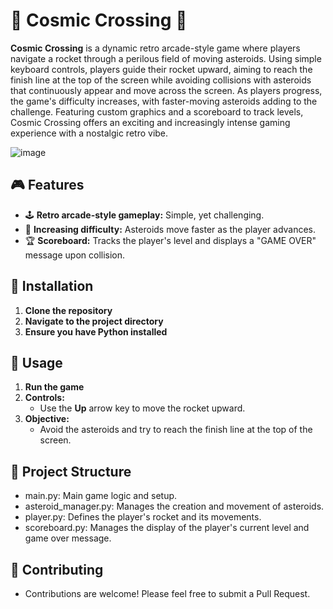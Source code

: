 # 🌌 Cosmic Crossing 🚀

**Cosmic Crossing** is a dynamic retro arcade-style game where players navigate a rocket through a perilous field of moving asteroids. Using simple keyboard controls, players guide their rocket upward, aiming to reach the finish line at the top of the screen while avoiding collisions with asteroids that continuously appear and move across the screen. As players progress, the game's difficulty increases, with faster-moving asteroids adding to the challenge. Featuring custom graphics and a scoreboard to track levels, Cosmic Crossing offers an exciting and increasingly intense gaming experience with a nostalgic retro vibe.

![image](https://github.com/user-attachments/assets/f1266765-0e38-4e95-ba4c-7b5027ae6597)


## 🎮 Features

- 🕹️ **Retro arcade-style gameplay:** Simple, yet challenging.
- 🌌 **Increasing difficulty:** Asteroids move faster as the player advances.
- 🏆 **Scoreboard:** Tracks the player's level and displays a "GAME OVER" message upon collision.

## 🚀 Installation

1. **Clone the repository**
2. **Navigate to the project directory**
3. **Ensure you have Python installed**

## 📜 Usage

1. **Run the game**
2. **Controls:**
   - Use the **Up** arrow key to move the rocket upward.
3. **Objective:**
   - Avoid the asteroids and try to reach the finish line at the top of the screen.

## 📁 Project Structure
- main.py: Main game logic and setup.
- asteroid_manager.py: Manages the creation and movement of asteroids.
- player.py: Defines the player's rocket and its movements.
- scoreboard.py: Manages the display of the player's current level and game over message.

## 📁 Contributing
- Contributions are welcome! Please feel free to submit a Pull Request.

